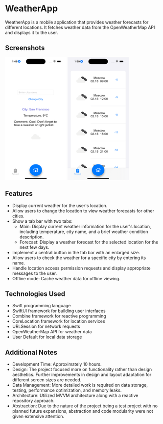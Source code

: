 # WeatherApp

WeatherApp is a mobile application that provides weather forecasts for different locations. It fetches weather data from the OpenWeatherMap API and displays it to the user.

## Screenshots
<img src="https://github.com/DmitriiLipuntsov/WeatherApp/blob/main/screen.png" width="200" height="400"/> <img src="https://github.com/DmitriiLipuntsov/WeatherApp/blob/main/screen0.png" width="200" height="400"/>

## Features

- Display current weather for the user's location.
- Allow users to change the location to view weather forecasts for other cities.
- Show a tab bar with two tabs:
  - Main: Display current weather information for the user's location, including temperature, city name, and a brief weather condition description.
  - Forecast: Display a weather forecast for the selected location for the next few days.
- Implement a central button in the tab bar with an enlarged size.
- Allow users to check the weather for a specific city by entering its name.
- Handle location access permission requests and display appropriate messages to the user.
- Offline mode: Cache weather data for offline viewing.

## Technologies Used

- Swift programming language
- SwiftUI framework for building user interfaces
- Combine framework for reactive programming
- CoreLocation framework for location services
- URLSession for network requests
- OpenWeatherMap API for weather data
- User Default for local data storage

## Additional Notes

- Development Time: Approximately 10 hours.
- Design: The project focused more on functionality rather than design aesthetics. Further improvements in design and layout adaptation for different screen sizes are needed.
- Data Management: More detailed work is required on data storage, testing, performance optimization, and memory leaks.
- Architecture: Utilized MVVM architecture along with a reactive repository approach.
- Abstraction: Due to the nature of the project being a test project with no planned future expansions, abstraction and code modularity were not given extensive attention.
